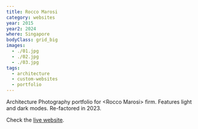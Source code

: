 ```yaml
---
title: Rocco Marosi
category: websites
year: 2015
year2: 2024
where: Singapore
bodyClass: grid_big
images:
  - ./01.jpg
  - ./02.jpg
  - ./03.jpg
tags:
  - architecture
  - custom-websites
  - portfolio
---
```


Architecture Photography portfolio for &lt;Rocco Marosi&gt; firm.
Features light and dark modes. Re-factored in 2023.

Check the [live website](https://roccomarosi.com?source=rokma.com).
